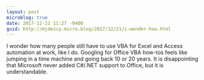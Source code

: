 ```yaml
---
layout: post
microblog: true
date: 2017-12-21 11:27 -0400
guid: http://mjdescy.micro.blog/2017/12/21/i-wonder-how.html
---
```

I wonder how many people still have to use VBA for Excel and Access automation at work, like I do. Googling for Office VBA how-tos feels like jumping in a time machine and going back 10 or 20 years. It is disappointing that Microsoft never added C#/.NET support to Office, but it is understandable.
